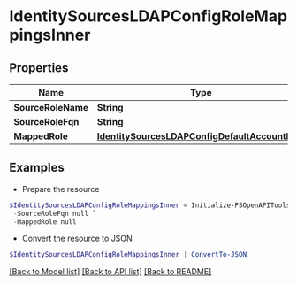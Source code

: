 # IdentitySourcesLDAPConfigRoleMappingsInner
## Properties

Name | Type | Description | Notes
------------ | ------------- | ------------- | -------------
**SourceRoleName** | **String** |  | [optional] 
**SourceRoleFqn** | **String** |  | [optional] 
**MappedRole** | [**IdentitySourcesLDAPConfigDefaultAccountRole**](IdentitySourcesLDAPConfigDefaultAccountRole.md) |  | [optional] 

## Examples

- Prepare the resource
```powershell
$IdentitySourcesLDAPConfigRoleMappingsInner = Initialize-PSOpenAPIToolsIdentitySourcesLDAPConfigRoleMappingsInner  -SourceRoleName null `
 -SourceRoleFqn null `
 -MappedRole null
```

- Convert the resource to JSON
```powershell
$IdentitySourcesLDAPConfigRoleMappingsInner | ConvertTo-JSON
```

[[Back to Model list]](../README.md#documentation-for-models) [[Back to API list]](../README.md#documentation-for-api-endpoints) [[Back to README]](../README.md)

